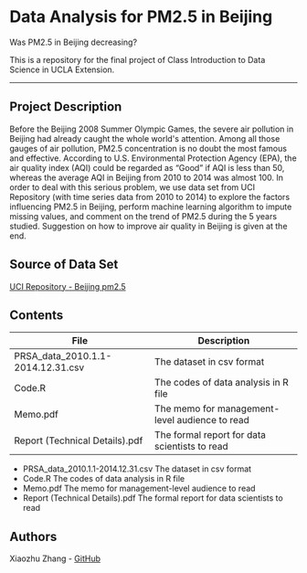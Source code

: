 # Data Analysis for PM2.5 in Beijing
Was PM2.5 in Beijing decreasing?

This is a repository for the final project of Class Introduction to Data Science in UCLA Extension.  
________________________________________________
## Project Description
Before the Beijing 2008 Summer Olympic Games, the severe air pollution in Beijing had already caught the whole world's attention. Among all those gauges of air pollution, PM2.5 concentration is no doubt the most famous and effective. According to U.S. Environmental Protection Agency (EPA), the air quality index (AQI) could be regarded as “Good” if AQI is less than 50, whereas the average AQI in Beijing from 2010 to 2014 was almost 100. In order to deal with this serious problem, we use data set from UCI Repository (with time series data from 2010 to 2014) to explore the factors influencing PM2.5 in Beijing, perform machine learning algorithm to impute missing values, and comment on the trend of PM2.5 during the 5 years studied. Suggestion on how to improve air quality in Beijing is given at the end.

## Source of Data Set
[UCI Repository - Beijing pm2.5](https://archive.ics.uci.edu/ml/datasets/Beijing+PM2.5+Data)

## Contents
| File| Description     |
| ---------- | -----------| 
| PRSA_data_2010.1.1-2014.12.31.csv| The dataset in csv format| 
|Code.R|The codes of data analysis in R file|
|Memo.pdf|The memo for management-level audience to read|
|Report (Technical Details).pdf|The formal report for data scientists to read|


* PRSA_data_2010.1.1-2014.12.31.csv    The dataset in csv format
* Code.R                               The codes of data analysis in R file
* Memo.pdf                             The memo for management-level audience to read
* Report (Technical Details).pdf       The formal report for data scientists to read

## Authors
Xiaozhu Zhang - [GitHub](https://github.com/Xiaozhu-Zhang1998)

